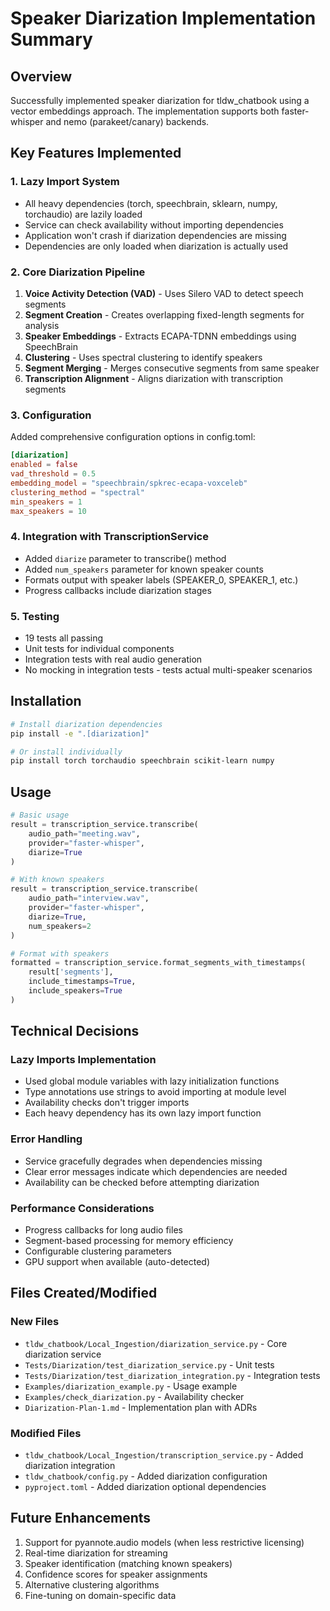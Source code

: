 # Speaker Diarization Implementation Summary

## Overview
Successfully implemented speaker diarization for tldw_chatbook using a vector embeddings approach. The implementation supports both faster-whisper and nemo (parakeet/canary) backends.

## Key Features Implemented

### 1. Lazy Import System
- All heavy dependencies (torch, speechbrain, sklearn, numpy, torchaudio) are lazily loaded
- Service can check availability without importing dependencies
- Application won't crash if diarization dependencies are missing
- Dependencies are only loaded when diarization is actually used

### 2. Core Diarization Pipeline
1. **Voice Activity Detection (VAD)** - Uses Silero VAD to detect speech segments
2. **Segment Creation** - Creates overlapping fixed-length segments for analysis
3. **Speaker Embeddings** - Extracts ECAPA-TDNN embeddings using SpeechBrain
4. **Clustering** - Uses spectral clustering to identify speakers
5. **Segment Merging** - Merges consecutive segments from same speaker
6. **Transcription Alignment** - Aligns diarization with transcription segments

### 3. Configuration
Added comprehensive configuration options in config.toml:
```toml
[diarization]
enabled = false
vad_threshold = 0.5
embedding_model = "speechbrain/spkrec-ecapa-voxceleb"
clustering_method = "spectral"
min_speakers = 1
max_speakers = 10
```

### 4. Integration with TranscriptionService
- Added `diarize` parameter to transcribe() method
- Added `num_speakers` parameter for known speaker counts
- Formats output with speaker labels (SPEAKER_0, SPEAKER_1, etc.)
- Progress callbacks include diarization stages

### 5. Testing
- 19 tests all passing
- Unit tests for individual components
- Integration tests with real audio generation
- No mocking in integration tests - tests actual multi-speaker scenarios

## Installation
```bash
# Install diarization dependencies
pip install -e ".[diarization]"

# Or install individually
pip install torch torchaudio speechbrain scikit-learn numpy
```

## Usage
```python
# Basic usage
result = transcription_service.transcribe(
    audio_path="meeting.wav",
    provider="faster-whisper",
    diarize=True
)

# With known speakers
result = transcription_service.transcribe(
    audio_path="interview.wav", 
    provider="faster-whisper",
    diarize=True,
    num_speakers=2
)

# Format with speakers
formatted = transcription_service.format_segments_with_timestamps(
    result['segments'],
    include_timestamps=True,
    include_speakers=True
)
```

## Technical Decisions

### Lazy Imports Implementation
- Used global module variables with lazy initialization functions
- Type annotations use strings to avoid importing at module level
- Availability checks don't trigger imports
- Each heavy dependency has its own lazy import function

### Error Handling
- Service gracefully degrades when dependencies missing
- Clear error messages indicate which dependencies are needed
- Availability can be checked before attempting diarization

### Performance Considerations
- Progress callbacks for long audio files
- Segment-based processing for memory efficiency
- Configurable clustering parameters
- GPU support when available (auto-detected)

## Files Created/Modified

### New Files
- `tldw_chatbook/Local_Ingestion/diarization_service.py` - Core diarization service
- `Tests/Diarization/test_diarization_service.py` - Unit tests
- `Tests/Diarization/test_diarization_integration.py` - Integration tests
- `Examples/diarization_example.py` - Usage example
- `Examples/check_diarization.py` - Availability checker
- `Diarization-Plan-1.md` - Implementation plan with ADRs

### Modified Files
- `tldw_chatbook/Local_Ingestion/transcription_service.py` - Added diarization integration
- `tldw_chatbook/config.py` - Added diarization configuration
- `pyproject.toml` - Added diarization optional dependencies

## Future Enhancements
1. Support for pyannote.audio models (when less restrictive licensing)
2. Real-time diarization for streaming
3. Speaker identification (matching known speakers)
4. Confidence scores for speaker assignments
5. Alternative clustering algorithms
6. Fine-tuning on domain-specific data